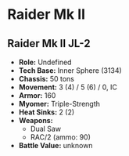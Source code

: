 # Raider Mk II
## Raider Mk II JL-2
- **Role:** Undefined
- **Tech Base:** Inner Sphere (3134)
- **Chassis:** 50 tons
- **Movement:** 3 (4) / 5 (6) / 0, IC
- **Armor:** 160
- **Myomer:** Triple-Strength
- **Heat Sinks:** 2 (2)
- **Weapons:**
  - Dual Saw
  - RAC/2 (ammo: 90)
- **Battle Value:** unknown

